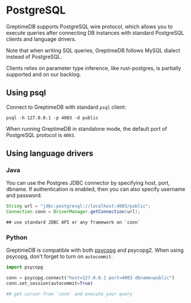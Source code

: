 # PostgreSQL

GreptimeDB supports PostgreSQL wire protocol, which allows you to execute
queries after connecting DB instances with standard PostgreSQL clients and
language drivers.

Note that when writing SQL queries, GreptimeDB follows MySQL dialect
instead of PostgreSQL.

Clients relies on parameter type inference, like rust-postgres, is partially
supported and on our backlog.

## Using psql

Connect to GreptimeDB with standard `psql` client:

```shell
psql -h 127.0.0.1 -p 4003 -d public
```

When running GreptimeDB in standalone mode, the default port of PostgreSQL
protocol is `4003`.

## Using language drivers

### Java

You can use the Postgres JDBC connector by specifying host, port, dbname.
If authentication is enabled, then you can also specify username and password.

```java
String url = "jdbc:postgresql://localhost:4003/public";
Connection conn = DriverManager.getConnection(url);

## use standard JDBC API or any framework on `conn`
```

### Python

GreptimeDB is compatible with both [psycopg](https://www.psycopg.org/docs/) and
 psycopg2. When using psycopg, don't forget to turn on `autocommit`.


```python
import psycopg

conn = psycopg.connect("host=127.0.0.1 port=4003 dbname=public")
conn.set_session(autocommit=True)

## get cursor from `conn` and execute your query
```
